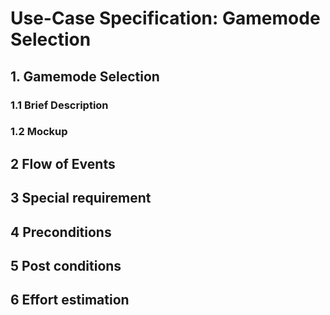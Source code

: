 # Use-Case Specification: Gamemode Selection

## 1. Gamemode Selection

### 1.1 Brief Description

### 1.2 Mockup



## 2 Flow of Events

## 3 Special requirement 

## 4 Preconditions

## 5 Post conditions  

## 6 Effort estimation 
